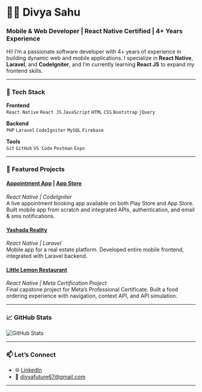 # 👩‍💻 Divya Sahu

### Mobile & Web Developer | React Native Certified | 4+ Years Experience

Hi! I’m a passionate software developer with 4+ years of experience in building dynamic web and mobile applications. I specialize in **React Native**, **Laravel**, and **CodeIgniter**, and I’m currently learning **React JS** to expand my frontend skills.

---

### 🧰 Tech Stack

**Frontend**  
`React Native` `React JS` `JavaScript` `HTML` `CSS` `Bootstrap` `jQuery`

**Backend**  
`PHP` `Laravel` `CodeIgniter` `MySQL` `Firebase`

**Tools**  
`Git` `GitHub` `VS Code` `Postman` `Expo`

---

### 📱 Featured Projects

#### [Appointment App](https://play.google.com/store/apps/details?id=com.aolappointments) | [App Store](https://apps.apple.com/in/app/aol-appointment/id6471575294)  
*React Native | CodeIgniter*  
A live appointment booking app available on both Play Store and App Store. Built mobile app from scratch and integrated APIs, authentication, and email & sms notifications.

#### [Yashada Reality](https://play.google.com/store/apps/details?id=com.yashadarealty)  
*React Native | Laravel*  
Mobile app for a real estate platform. Developed entire mobile frontend, integrated with Laravel backend.

#### [Little Lemon Restaurant](https://github.com/ds1609/little-lemon)  
*React Native | Meta Certification Project*  
Final capstone project for Meta’s Professional Certificate. Built a food ordering experience with navigation, context API, and API simulation.

---

### 📈 GitHub Stats

![GitHub Stats](https://github-readme-stats.vercel.app/api?username=your-username&show_icons=true&theme=radical)

---

### 📫 Let’s Connect

- 🌐 [LinkedIn](https://linkedin.com/in/your-profile)
- 📧 divyafuture67@gmail.com

---
